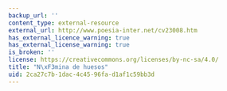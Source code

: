 ```yaml
---
backup_url: ''
content_type: external-resource
external_url: http://www.poesia-inter.net/cv23008.htm
has_external_licence_warning: true
has_external_license_warning: true
is_broken: ''
license: https://creativecommons.org/licenses/by-nc-sa/4.0/
title: "N\xF3mina de huesos"
uid: 2ca27c7b-1dac-4c45-96fa-d1af1c59bb3d
---
```

